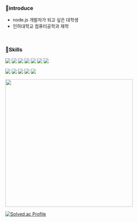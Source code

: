 ### 👋introduce
- node.js 개발자가 되고 싶은 대학생 <br>
- 인하대학교 컴퓨터공학과 재학
<br>

### 💪Skills
<p align="left">
<img src="https://img.shields.io/badge/Html5-E34F26?style=flat-square&logo=html5&logoColor=white" />
<img src="https://img.shields.io/badge/Css3-1572B6?style=flat-square&logo=css3&logoColor=white" />  
<img src="https://img.shields.io/badge/JavaScript-F7DF1E?style=flat-square&logo=javascript&logoColor=white"/>
<img src="https://img.shields.io/badge/TypeScript-3178C6?style=flat-square&logo=typescript&logoColor=white"/>
<img src="https://img.shields.io/badge/React-41BADB?style=flat-square&logo=react&logoColor=white" />
<img src="https://img.shields.io/badge/Node.js-339933?style=flat-square&logo=node.js&logoColor=white" />
<img src="https://img.shields.io/badge/Express-000000?style=flat-square&logo=express&logoColor=white" />
</p>

<p align="left">
<img src="https://img.shields.io/badge/MySQL-4479A1?style=flat-square&logo=mysql&logoColor=white" />
<img src="https://img.shields.io/badge/Redis-DC382D?style=flat-square&logo=redis&logoColor=white" />
<img src="https://img.shields.io/badge/Amazon AWS-232F3E?style=flat-square&logo=aws&logoColor=white" />
<img src="https://img.shields.io/badge/Amazon S3-569A31?style=flat-square&logo=s3&logoColor=white" />
<img src="https://img.shields.io/badge/Vultr-007BFC?style=flat-square&logo=vultr&logoColor=white" />
</p>

<div float="left">
<img  width="400" src="https://github-readme-stats.vercel.app/api/top-langs/?username=gkqkehs7&layout=compact" />
  
[![Solved.ac Profile](http://mazassumnida.wtf/api/v2/generate_badge?boj=gkqkehs7)](https://solved.ac/gkqkehs7)
</div>
